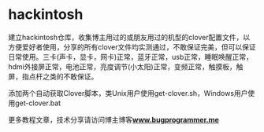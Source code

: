 # hackintosh

建立hackintosh仓库，收集博主用过的或朋友用过的机型的clover配置文件，以方便爱好者使用，分享的所有clover文件均实测通过，不敢保证完美，但可以保证日常使用。三卡(声卡，显卡，网卡)正常，蓝牙正常，usb正常，睡眠唤醒正常，hdmi外接屏正常，电池正常，亮度调节(小太阳)正常，变频正常，触摸板，触屏，指点杆之类的不敢保证。

添加两个自动获取Clover脚本，类Unix用户使用get-clover.sh，Windows用户使用get-clover.bat

更多教程文章，技术分享请访问博主博客<b><font color=#0099ff>www.bugprogrammer.me</font></b>
